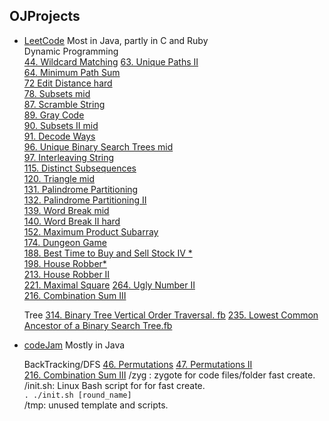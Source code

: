 OJProjects
--------------------------

- [LeetCode](https://leetcode.com/) Most in Java, partly in C and Ruby  
  Dynamic Programming  
  [44. Wildcard Matching](https://leetcode.com/problems/wildcard-matching/)
  [63. Unique Paths II](https://leetcode.com/problems/unique-paths-ii/)    
  [64. Minimum Path Sum](https://leetcode.com/problems/minimum-path-sum/)   
  [72 Edit Distance hard](https://leetcode.com/problems/edit-distance/)   
  [78. Subsets mid](https://leetcode.com/problems/subsets/)   
  [87. Scramble String](https://leetcode.com/problems/scramble-string/)   
  [89. Gray Code](https://leetcode.com/problems/gray-code/)    
  [90. Subsets II mid](https://leetcode.com/problems/subsets-ii/)    
  [91. Decode Ways](https://leetcode.com/problems/decode-ways/)  
  [96. Unique Binary Search Trees mid](http://oj.leetcode.com/problems/unique-binary-search-trees/  )  
  [97. Interleaving String](https://leetcode.com/problems/interleaving-string/)  
  [115. Distinct Subsequences](https://leetcode.com/problems/distinct-subsequences/)  
  [120. Triangle mid](https://leetcode.com/problems/triangle/)  
  [131. Palindrome Partitioning](https://leetcode.com/problems/palindrome-partitioning/)  
  [132. Palindrome Partitioning II](https://leetcode.com/problems/palindrome-partitioning-ii/)  
  [139. Word Break mid](http://oj.leetcode.com/problems/word-break/)     
  [140. Word Break II hard](http://oj.leetcode.com/problems/word-break-ii/)     
  [152. Maximum Product Subarray](https://leetcode.com/problems/maximum-product-subarray/)  
  [174. Dungeon Game](https://leetcode.com/problems/dungeon-game/)  
  [188. Best Time to Buy and Sell Stock IV \*](https://leetcode.com/problems/best-time-to-buy-and-sell-stock-iv/)  
  [198. House Robber\*](https://leetcode.com/problems/house-robber/)   
  [213. House Robber II](https://leetcode.com/problems/house-robber-ii/)  
  [221. Maximal Square](https://leetcode.com/problems/maximal-square/) 
  [264. Ugly Number II](https://leetcode.com/problems/ugly-number-ii/)  
  [216. Combination Sum III](https://leetcode.com/problems/combination-sum-iii/)

  Tree
  [314. Binary Tree Vertical Order Traversal. fb](http://leetcode.com/problems/binary-tree-vertical-order-traversal/)
  [235. Lowest Common Ancestor of a Binary Search Tree.fb](https://leetcode.com/problems/lowest-common-ancestor-of-a-binary-search-tree/)
- [codeJam](https://code.google.com/codejam/apactest) Mostly in Java 

  BackTracking/DFS
  [46. Permutations](https://leetcode.com/problems/permutations/)
  [47. Permutations II](https://leetcode.com/problems/permutations-ii/)  
  [216. Combination Sum III](https://leetcode.com/problems/combination-sum-iii/)
/zyg  : zygote for code files/folder fast create.    
/init.sh:   Linux Bash script for for fast create.    
`. ./init.sh [round_name]`  
/tmp: unused template and scripts.    

